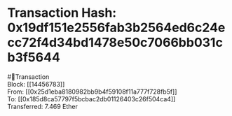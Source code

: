 
Transaction Hash: 0x19df151e2556fab3b2564ed6c24ecc72f4d34bd1478e50c7066bb031cb3f5644
====================================================================================
  
#💸Transaction  
Block: [[14456783]]  
From: [[0x25d1eba8180982bb9b4f59108f11a777f728fb5f]]  
To: [[0x185d8ca57797f5bcbac2db01126403c26f504ca4]]  
Transferred: 7.469 Ether